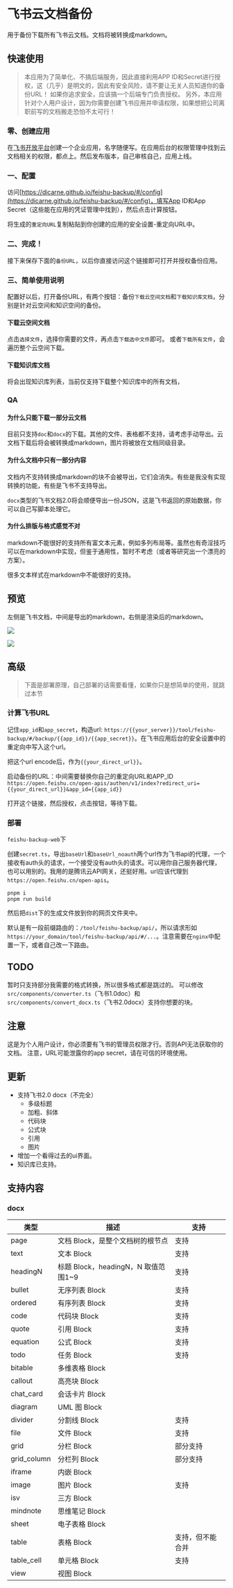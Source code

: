 # 飞书云文档备份

用于备份下载所有飞书云文档。文档将被转换成markdown。


## 快速使用
> 本应用为了简单化、不搞后端服务，因此直接利用APP ID和Secret进行授权，这（几乎）是明文的，因此有安全风险，请不要让无关人员知道你的备份URL！
> 如果你追求安全，应该搞一个后端专门负责授权。
> 另外，本应用针对个人用户设计，因为你需要创建飞书应用并申请权限，如果想把公司离职前写的文档搬走恐怕不太可行！

### 零、创建应用
在[飞书开放平台](https://open.feishu.cn)创建一个企业应用，名字随便写。在应用后台的权限管理中找到云文档相关的权限，都点上。然后发布版本，自己审核自己，应用上线。

### 一、配置
访问[https://dicarne.github.io/feishu-backup/#/config](https://dicarne.github.io/feishu-backup/#/config)，填写App ID和App Secret（这些能在应用的凭证管理中找到），然后点击计算按钮。

将生成的`重定向URL`复制粘贴到你创建的应用的安全设置-重定向URL中。

### 二、完成！
接下来保存下面的`备份URL`，以后你直接访问这个链接即可打开并授权备份应用。

### 三、简单使用说明
配置好以后，打开备份URL，有两个按钮：备份`下载云空间文档`和`下载知识库文档`，分别是针对云空间和知识空间的备份。

#### 下载云空间文档
点击`选择文件`，选择你需要的文件，再点击`下载选中文件`即可。
或者`下载所有文件`，会遍历整个云空间下载。

#### 下载知识库文档
将会出现知识库列表，当前仅支持下载整个知识库中的所有文档，

### QA
#### 为什么只能下载一部分云文档
目前只支持`doc`和`docx`的下载。其他的文件、表格都不支持，请考虑手动导出。云文档下载后将会被转换成markdown，图片将被放在文档同级目录。

#### 为什么文档中只有一部分内容
文档内不支持转换成markdown的块不会被导出，它们会消失。有些是我没有实现转换的功能，有些是飞书不支持导出。

`docx`类型的飞书文档2.0将会顺便导出一份JSON，这是飞书返回的原始数据，你可以自己写脚本处理它。

#### 为什么排版与格式感觉不对
markdown不能很好的支持所有富文本元素，例如多列布局等。虽然也有奇淫技巧可以在markdown中实现，但鉴于通用性，暂时不考虑（或者等研究出一个漂亮的方案）。

很多文本样式在markdown中不能很好的支持。

## 预览

左侧是飞书文档，中间是导出的markdown，右侧是渲染后的markdown。

![](assets/1.png)

![](assets/2.png)

## 高级
> 下面是部署原理，自己部署的话需要看懂，如果你只是想简单的使用，就跳过本节

### 计算飞书URL
记住`app_id`和`app_secret`，构造url: `https://{{your_server}}/tool/feishu-backup/#/backup/{{app_id}}/{{app_secret}}`。在飞书应用后台的安全设置中的重定向中写入这个url。

把这个url encode后，作为`{{your_direct_url}}`。

启动备份的URL：中间需要替换你自己的重定向URL和APP_ID
`https://open.feishu.cn/open-apis/authen/v1/index?redirect_uri={{your_direct_url}}&app_id={{app_id}}`

打开这个链接，然后授权，点击按钮，等待下载。

### 部署
`feishu-backup-web`下

创建`secret.ts`，导出`baseUrl`和`baseUrl_noauth`两个url作为飞书api的代理，一个接收有auth头的请求，一个接受没有auth头的请求。可以用你自己服务器代理，也可以用别的。我用的是腾讯云API网关，还挺好用。url应该代理到`https://open.feishu.cn/open-apis`。

```
pnpm i
pnpm run build
```

然后把`dist`下的生成文件放到你的网页文件夹中。

默认是有一段前缀路由的：`/tool/feishu-backup/api/`，所以请求形如`https://your_domain/tool/feishu-backup/api/#/...`。注意需要在`nginx`中配置一下，或者自己改一下路由。

## TODO
暂时只支持部分我需要的格式转换，所以很多格式都是跳过的。
可以修改`src/components/converter.ts`（飞书1.0doc）和`src/components/convert_docx.ts`（飞书2.0docx）支持你想要的块。

## 注意
这是为个人用户设计，你必须要有飞书的管理员权限才行。否则API无法获取你的文档。
注意，URL可能泄露你的app secret，请在可信的环境使用。

## 更新
- 支持飞书2.0 docx（不完全）
  - 多级标题
  - 加粗、斜体
  - 代码块
  - 公式块
  - 引用
  - 图片
- 增加一个看得过去的ui界面。
- 知识库已支持。

## 支持内容
### docx
| 类型        | 描述                                | 支持     |
| ----------- | ----------------------------------- | -------- |
| page        | 文档 Block，是整个文档树的根节点    | 支持     |
| text        | 文本 Block                          | 支持     |
| headingN    | 标题 Block，headingN，N 取值范围1~9 | 支持     |
| bullet      | 无序列表 Block                      | 支持     |
| ordered     | 有序列表 Block                      | 支持     |
| code        | 代码块 Block                        | 支持     |
| quote       | 引用 Block                          | 支持     |
| equation    | 公式 Block                          | 支持     |
| todo        | 任务 Block                          | 支持     |
| bitable     | 多维表格 Block                      |
| callout     | 高亮块 Block                        |
| chat_card   | 会话卡片 Block                      |
| diagram     | UML 图 Block                        |
| divider     | 分割线 Block                        | 支持     |
| file        | 文件 Block                          | 支持     |
| grid        | 分栏 Block                          | 部分支持 |
| grid_column | 分栏列 Block                        | 部分支持 |
| iframe      | 内嵌 Block                          |
| image       | 图片 Block                          | 支持     |
| isv         | 三方 Block                          |
| mindnote    | 思维笔记 Block                      |
| sheet       | 电子表格 Block                      |
| table       | 表格 Block                          | 支持，但不能合并
| table_cell  | 单元格 Block                        | 支持
| view        | 视图 Block                          |